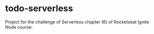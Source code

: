 # todo-serverless

Project for the challenge of Serverless chapter (6) of Rocketseat Ignite Node course.